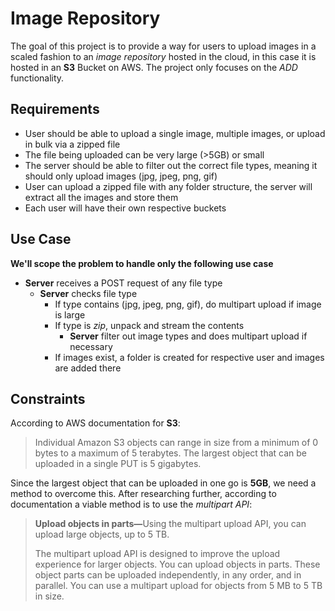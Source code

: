 # Image Repository
The goal of this project is to provide a way for users to upload images in a scaled fashion to an _image repository_ hosted in the cloud, in this case it is hosted in an **S3** Bucket on AWS. The project only focuses on the _ADD_ functionality.

## Requirements
- User should be able to upload a single image, multiple images, or upload in bulk via a zipped file
- The file being uploaded can be very large (>5GB) or small
- The server should be able to filter out the correct file types, meaning it should only upload images (jpg, jpeg, png, gif)
- User can upload a zipped file with any folder structure, the server will extract all the images and store them
- Each user will have their own respective buckets

## Use Case
**We'll scope the problem to handle only the following use case**
- **Server** receives a POST request of any file type
  - **Server** checks file type
    - If type contains (jpg, jpeg, png, gif), do multipart upload if image is large
    - If type is _zip_, unpack and stream the contents 
      - **Server** filter out image types and does multipart upload if necessary
    - If images exist, a folder is created for respective user and images are added there
    
## Constraints
According to AWS documentation for **S3**:
>Individual Amazon S3 objects can range in size from a minimum of 0 bytes to a maximum of 5 terabytes. The largest object that can be uploaded in a single PUT is 5 gigabytes.

Since the largest object that can be uploaded in one go is **5GB**, we need a method to overcome this. After researching further, according to documentation a viable method is to use the _multipart API_:
> <b>Upload objects in parts—</b>Using the multipart upload API, you can upload
> large objects, up to 5 TB.
>
> The multipart upload API is designed to
> improve the upload experience for larger objects. You can upload
> objects in parts. These object parts can be uploaded independently, in
> any order, and in parallel. You can use a multipart upload for objects
> from 5 MB to 5 TB in size.
